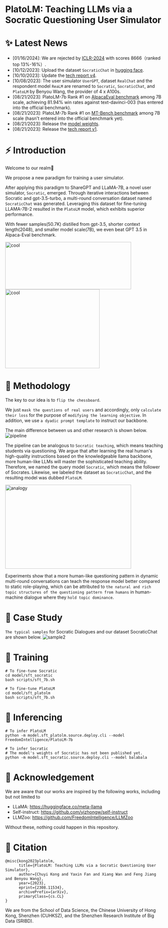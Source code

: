 # PlatoLM: Teaching LLMs via a Socratic Questioning User Simulator
# ✨ Latest News
- [01/16/2024]: We are rejected by [ICLR-2024](https://openreview.net/forum?id=9nddtu94uX) with scores 8666（ranked top 13%-16%）.
- [10/12/2023]: Upload the dataset `SocraticChat` in [hugging face](https://huggingface.co/datasets/FreedomIntelligence/SocraticChat).
- [10/10/2023]: Update the [tech report v4](https://arxiv.org/abs/2308.11534v4).
- [10/08/2023]: The user simulator `UserGPT`, dataset `RealChat` and the respondent model `ReaLM` are renamed to `Socratic`, `SocraticChat`, and `PlatoLM` by Benyou Wang, the provider of 4 x A100s.
- [08/21/2023]: PlatoLM-7b Rank #1 on [AlpacaEval benchmark](https://tatsu-lab.github.io/alpaca_eval/) among 7B scale, achieving 81.94% win rates against text-davinci-003 (has entered into the official benchmark).
- [08/21/2023]: PlatoLM-7b Rank #1 on [MT-Bench benchmark](https://huggingface.co/spaces/lmsys/chatbot-arena-leaderboard) among 7B scale (hasn't entered into the official benchmark yet).
- [08/21/2023]: Release the [model weights](https://huggingface.co/FreedomIntelligence/PlatoLM-7b/tree/main).
- [08/21/2023]: Release the [tech report v1](https://arxiv.org/abs/2308.11534).

# ⚡ Introduction

Welcome to our realm🤗

We propose a new paradigm for training a user simulator.

After applying this paradigm to ShareGPT and LLaMA-7B, a novel user simulator, `Socratic`, emerged. Through iterative interactions between Socratic and gpt-3.5-turbo, a multi-round conversation dataset named `SocraticChat` was generated. Leveraging this dataset for fine-tuning LLAMA-7B-2 resulted in the `PlatoLM` model, which exhibits superior performance. 

With fewer samples(50.7K) distilled from gpt-3.5, shorter context length(2048), and smaller model scale(7B), we even beat GPT 3.5 in Alpaca-Eval benchmark.

<img src="https://github.com/FreedomIntelligence/PlatoLM/assets/73695787/b314a609-dfc6-4d6a-9795-3bf492f84c0c.png" width="400" height="150" alt="cool">


<img src="https://github.com/FreedomIntelligence/PlatoLM/assets/73695787/51141cbc-046a-4a55-b937-254e1155c06b.png" width="300" height="250" alt="cool">


# 📖 Methodology

The key to our idea is to `flip the chessboard`.

We just `mask the questions of real users` and accordingly, only `calculate their loss` for the purpose of `modifying the learning objective`.
In addition, we use `a dyadic prompt template` to instruct our backbone.

The main difference between us and other research is shown below.
![pipeline](https://github.com/FreedomIntelligence/PlatoLM/assets/73695787/ecd6156e-4125-4e3b-93a3-b9955cb740ce)

The pipeline can be analogous to `Socratic teaching`, which means teaching students via questioning. We argue that after learning the real human's high-quality instructions based on the knowledgeable llama backbone, more human-like LLMs will master the sophisticated teaching ability.
Therefore, we named the query model `Socratic`, which means the follower of Socrates.  Likewise, we labeled the dataset as `SocraticChat`, and the resulting model was dubbed `PlatoLM`.

<img src="https://github.com/FreedomIntelligence/PlatoLM/assets/73695787/5c60df0a-93a3-44bd-a6b3-fa4e2e73ad96.png" width="400" height="266" alt="analogy">

Experiments show that a more human-like questioning pattern in dynamic multi-round conversations can teach the response model better compared to static role-playing, which can be attributed to `the natural and rich topic structures of the questioning pattern from humans` in human-machine dialogue where they `hold topic dominance`. 

# 📄 Case Study

`The typical samples` for Socratic Dialogues and our dataset SocraticChat are shown below.
![sample2](https://github.com/FreedomIntelligence/PlatoLM/assets/73695787/22e3754d-a28c-4cf3-a7fb-517afa6ec41a)



# 🚀 Training

```shell
# To fine-tune Socratic
cd model/sft_socratic
bash scripts/sft_7b.sh 

# To fine-tune PlatoLM
cd model/sft_platolm
bash scripts/sft_7b.sh 
```

# 🧐 Inferencing

```shell
# To infer PlatoLM
python -m model.sft_platolm.source.deploy.cli --model FreedomIntelligence/PlatoLM-7b

# To infer Socratic
# The model's weights of Socratic has not been published yet. 
python -m model.sft_socratic.source.deploy.cli --model balabala
```

# 🎉 Acknowledgement

We are aware that our works are inspired by the following works, including but not limited to

- LLaMA: https://huggingface.co/meta-llama
- Self-instruct: https://github.com/yizhongw/self-instruct
- LLMZoo: https://github.com/FreedomIntelligence/LLMZoo

Without these, nothing could happen in this repository.

# 💭 Citation

```
@misc{kong2023platolm,
      title={PlatoLM: Teaching LLMs via a Socratic Questioning User Simulator}, 
      author={Chuyi Kong and Yaxin Fan and Xiang Wan and Feng Jiang and Benyou Wang},
      year={2023},
      eprint={2308.11534},
      archivePrefix={arXiv},
      primaryClass={cs.CL}
}
```

We are from the School of Data Science, the Chinese University of Hong Kong, Shenzhen (CUHKSZ), and the Shenzhen Research Institute of Big Data (SRIBD).
